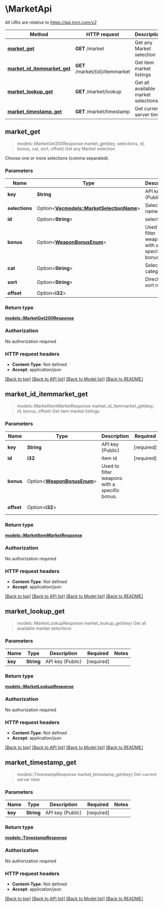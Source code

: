 # \MarketApi

All URIs are relative to *https://api.torn.com/v2*

Method | HTTP request | Description
------------- | ------------- | -------------
[**market_get**](MarketApi.md#market_get) | **GET** /market | Get any Market selection
[**market_id_itemmarket_get**](MarketApi.md#market_id_itemmarket_get) | **GET** /market/{id}/itemmarket | Get item market listings
[**market_lookup_get**](MarketApi.md#market_lookup_get) | **GET** /market/lookup | Get all available market selections
[**market_timestamp_get**](MarketApi.md#market_timestamp_get) | **GET** /market/timestamp | Get current server time



## market_get

> models::MarketGet200Response market_get(key, selections, id, bonus, cat, sort, offset)
Get any Market selection

Choose one or more selections (comma separated).

### Parameters


Name | Type | Description  | Required | Notes
------------- | ------------- | ------------- | ------------- | -------------
**key** | **String** | API key (Public) | [required] |
**selections** | Option<[**Vec<models::MarketSelectionName>**](models::MarketSelectionName.md)> | Selection names |  |
**id** | Option<**String**> | selection id |  |
**bonus** | Option<[**WeaponBonusEnum**](.md)> | Used to filter weapons with a specific bonus |  |
**cat** | Option<**String**> | Selection category |  |
**sort** | Option<**String**> | Direction to sort rows in |  |
**offset** | Option<**i32**> |  |  |

### Return type

[**models::MarketGet200Response**](_market_get_200_response.md)

### Authorization

No authorization required

### HTTP request headers

- **Content-Type**: Not defined
- **Accept**: application/json

[[Back to top]](#) [[Back to API list]](../README.md#documentation-for-api-endpoints) [[Back to Model list]](../README.md#documentation-for-models) [[Back to README]](../README.md)


## market_id_itemmarket_get

> models::MarketItemMarketResponse market_id_itemmarket_get(key, id, bonus, offset)
Get item market listings

### Parameters


Name | Type | Description  | Required | Notes
------------- | ------------- | ------------- | ------------- | -------------
**key** | **String** | API key (Public) | [required] |
**id** | **i32** | Item id | [required] |
**bonus** | Option<[**WeaponBonusEnum**](.md)> | Used to filter weapons with a specific bonus. |  |
**offset** | Option<**i32**> |  |  |[default to 0]

### Return type

[**models::MarketItemMarketResponse**](MarketItemMarketResponse.md)

### Authorization

No authorization required

### HTTP request headers

- **Content-Type**: Not defined
- **Accept**: application/json

[[Back to top]](#) [[Back to API list]](../README.md#documentation-for-api-endpoints) [[Back to Model list]](../README.md#documentation-for-models) [[Back to README]](../README.md)


## market_lookup_get

> models::MarketLookupResponse market_lookup_get(key)
Get all available market selections

### Parameters


Name | Type | Description  | Required | Notes
------------- | ------------- | ------------- | ------------- | -------------
**key** | **String** | API key (Public) | [required] |

### Return type

[**models::MarketLookupResponse**](MarketLookupResponse.md)

### Authorization

No authorization required

### HTTP request headers

- **Content-Type**: Not defined
- **Accept**: application/json

[[Back to top]](#) [[Back to API list]](../README.md#documentation-for-api-endpoints) [[Back to Model list]](../README.md#documentation-for-models) [[Back to README]](../README.md)


## market_timestamp_get

> models::TimestampResponse market_timestamp_get(key)
Get current server time

### Parameters


Name | Type | Description  | Required | Notes
------------- | ------------- | ------------- | ------------- | -------------
**key** | **String** | API key (Public) | [required] |

### Return type

[**models::TimestampResponse**](TimestampResponse.md)

### Authorization

No authorization required

### HTTP request headers

- **Content-Type**: Not defined
- **Accept**: application/json

[[Back to top]](#) [[Back to API list]](../README.md#documentation-for-api-endpoints) [[Back to Model list]](../README.md#documentation-for-models) [[Back to README]](../README.md)

